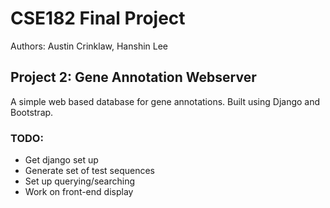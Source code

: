 # CSE182 Final Project
Authors: Austin Crinklaw, Hanshin Lee

## Project 2: Gene Annotation Webserver
A simple web based database for gene annotations. Built using Django and Bootstrap.

### TODO:
* Get django set up
* Generate set of test sequences
* Set up querying/searching
* Work on front-end display
